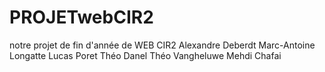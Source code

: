 # PROJETwebCIR2
notre projet de fin d'année de WEB CIR2
Alexandre Deberdt
Marc-Antoine Longatte
Lucas Poret
Théo Danel
Théo Vangheluwe
Mehdi Chafai
